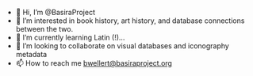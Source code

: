 - 👋 Hi, I’m @BasiraProject
- 👀 I’m interested in book history, art history, and database connections between the two.
- 🌱 I’m currently learning Latin (!)...
- 💞️ I’m looking to collaborate on visual databases and iconography metadata
- 📫 How to reach me bwellert@basiraproject.org


<!---
BasiraProject/BasiraProject is a ✨ special ✨ repository because its `README.md` (this file) appears on your GitHub profile.
You can click the Preview link to take a look at your changes.
--->
